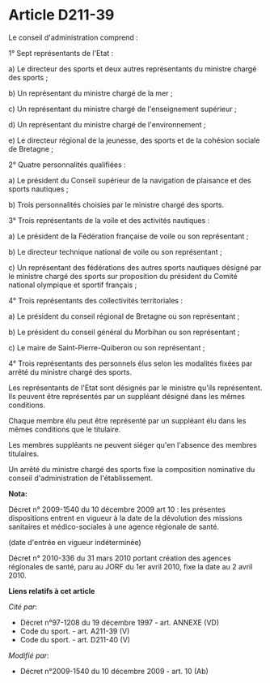 # Article D211-39

Le conseil d'administration comprend : 

1° Sept représentants de l'Etat : 

a) Le directeur des sports et deux autres représentants du ministre chargé des sports ; 

b) Un représentant du ministre chargé de la mer ; 

c) Un représentant du ministre chargé de l'enseignement supérieur ; 

d) Un représentant du ministre chargé de l'environnement ; 

e) Le            directeur régional de la jeunesse, des sports et de la cohésion sociale  de Bretagne ; 

2° Quatre personnalités qualifiées : 

a) Le président du Conseil supérieur de la navigation de plaisance et des sports nautiques ; 

b) Trois personnalités choisies par le ministre chargé des sports. 

3° Trois représentants de la voile et des activités nautiques : 

a) Le président de la Fédération française de voile ou son représentant ; 

b) Le directeur technique national de voile ou son représentant ; 

c) Un représentant des fédérations des autres sports nautiques désigné par le ministre chargé des sports sur proposition du
président du Comité national olympique et sportif français ; 

4° Trois représentants des collectivités territoriales : 

a) Le président du conseil régional de Bretagne ou son représentant ; 

b) Le président du conseil général du Morbihan ou son représentant ; 

c) Le maire de Saint-Pierre-Quiberon ou son représentant ; 

4° Trois représentants des personnels élus selon les modalités fixées par arrêté du ministre chargé des sports. 

Les représentants de l'Etat sont désignés par le ministre qu'ils représentent. Ils peuvent être représentés par un suppléant
désigné dans les mêmes conditions. 

Chaque membre élu peut être représenté par un suppléant élu dans les mêmes conditions que le titulaire. 

Les membres suppléants ne peuvent siéger qu'en l'absence des membres titulaires. 

Un arrêté du ministre chargé des sports fixe la composition nominative du conseil d'administration de l'établissement.

**Nota:**

Décret n° 2009-1540 du 10 décembre 2009 art 10 : les présentes dispositions entrent en vigueur à la date de la dévolution des
missions sanitaires et médico-sociales à une agence régionale de santé. 

(date d'entrée en vigueur indéterminée)

Décret n° 2010-336 du 31 mars 2010 portant création des agences régionales de santé, paru au JORF du 1er avril 2010, fixe la
date au 2 avril 2010.

**Liens relatifs à cet article**

_Cité par_:

  - Décret n°97-1208 du 19 décembre 1997 - art. ANNEXE (VD)
  - Code du sport. - art. A211-39 (V)
  - Code du sport. - art. D211-40 (V)

_Modifié par_:

  - Décret n°2009-1540 du 10 décembre 2009 - art. 10 (Ab)
